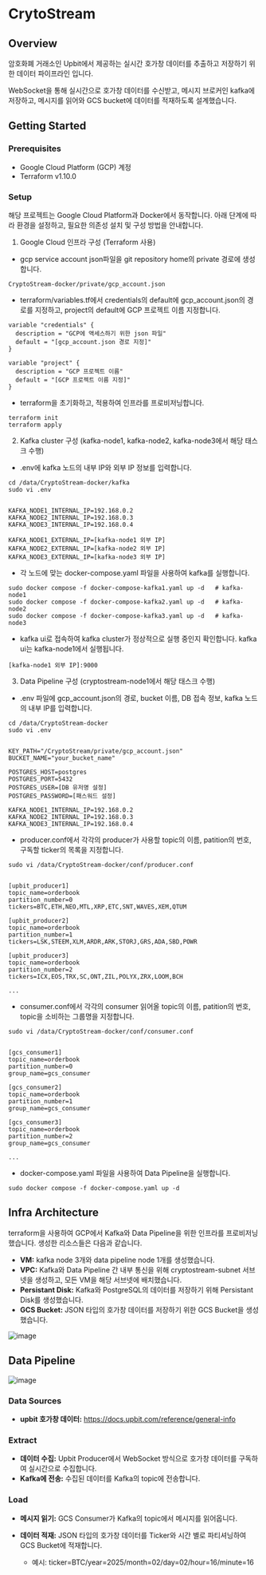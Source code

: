# CrytoStream 
## Overview
암호화폐 거래소인 Upbit에서 제공하는 실시간 호가창 데이터를 추출하고 저장하기 위한 데이터 파이프라인 입니다.

WebSocket을 통해 실시간으로 호가창 데이터를 수신받고, 메시지 브로커인 kafka에 저장하고, 메시지를 읽어와 GCS bucket에 데이터를 적재하도록 설계했습니다. 
## Getting Started
### Prerequisites
- Google Cloud Platform (GCP) 계정
- Terraform v1.10.0
### Setup
해당 프로젝트는 Google Cloud Platform과 Docker에서 동작합니다. 아래 단계에 따라 환경을 설정하고, 필요한 의존성 설치 및 구성 방법을 안내합니다.
1. Google Cloud 인프라 구성 (Terraform 사용)
- gcp service account json파일을 git repository home의 private 경로에 생성합니다.
```
CryptoStream-docker/private/gcp_account.json
```
- terraform/variables.tf에서 credentials의 default에 gcp_account.json의 경로를 지정하고, project의 default에 GCP 프로젝트 이름 지정합니다.
```
variable "credentials" {
  description = "GCP에 액세스하기 위한 json 파일"
  default = "[gcp_account.json 경로 지정]"
}

variable "project" {
  description = "GCP 프로젝트 이름"
  default = "[GCP 프로젝트 이름 지정]" 
}
```
- terraform을 초기화하고, 적용하여 인프라를 프로비저닝합니다.
```
terraform init
terraform apply
```

2. Kafka cluster 구성 (kafka-node1, kafka-node2, kafka-node3에서 해당 태스크 수행)
- .env에 kafka 노드의 내부 IP와 외부 IP 정보를 입력합니다.
```
cd /data/CryptoStream-docker/kafka
sudo vi .env


KAFKA_NODE1_INTERNAL_IP=192.168.0.2
KAFKA_NODE2_INTERNAL_IP=192.168.0.3
KAFKA_NODE3_INTERNAL_IP=192.168.0.4

KAFKA_NODE1_EXTERNAL_IP=[kafka-node1 외부 IP]
KAFKA_NODE2_EXTERNAL_IP=[kafka-node2 외부 IP]
KAFKA_NODE3_EXTERNAL_IP=[kafka-node3 외부 IP]
```
- 각 노드에 맞는 docker-compose.yaml 파일을 사용하여 kafka를 실행합니다.
```
sudo docker compose -f docker-compose-kafka1.yaml up -d   # kafka-node1
sudo docker compose -f docker-compose-kafka2.yaml up -d   # kafka-node2
sudo docker compose -f docker-compose-kafka3.yaml up -d   # kafka-node3
```
- kafka ui로 접속하여 kafka cluster가 정상적으로 실행 중인지 확인합니다. kafka ui는 kafka-node1에서 실행됩니다.
```
[kafka-node1 외부 IP]:9000
```

3. Data Pipeline 구성 (cryptostream-node1에서 해당 태스크 수행)
- .env 파일에 gcp_account.json의 경로, bucket 이름, DB 접속 정보, kafka 노드의 내부 IP를 입력합니다.
```
cd /data/CryptoStream-docker
sudo vi .env


KEY_PATH="/CryptoStream/private/gcp_account.json"
BUCKET_NAME="your_bucket_name"

POSTGRES_HOST=postgres
POSTGRES_PORT=5432
POSTGRES_USER=[DB 유저명 설정]
POSTGRES_PASSWORD=[패스워드 설정]

KAFKA_NODE1_INTERNAL_IP=192.168.0.2
KAFKA_NODE2_INTERNAL_IP=192.168.0.3
KAFKA_NODE3_INTERNAL_IP=192.168.0.4
```

- producer.conf에서 각각의 producer가 사용할 topic의 이름, patition의 번호, 구독할 ticker의 목록을 지정합니다.
```
sudo vi /data/CryptoStream-docker/conf/producer.conf


[upbit_producer1]
topic_name=orderbook
partition_number=0
tickers=BTC,ETH,NEO,MTL,XRP,ETC,SNT,WAVES,XEM,QTUM

[upbit_producer2]
topic_name=orderbook
partition_number=1
tickers=LSK,STEEM,XLM,ARDR,ARK,STORJ,GRS,ADA,SBD,POWR

[upbit_producer3]
topic_name=orderbook
partition_number=2
tickers=ICX,EOS,TRX,SC,ONT,ZIL,POLYX,ZRX,LOOM,BCH

...

```

- consumer.conf에서 각각의 consumer 읽어올 topic의 이름, patition의 번호, topic을 소비하는 그룹명을 지정합니다.
```
sudo vi /data/CryptoStream-docker/conf/consumer.conf


[gcs_consumer1]
topic_name=orderbook
partition_number=0
group_name=gcs_consumer

[gcs_consumer2]
topic_name=orderbook
partition_number=1
group_name=gcs_consumer

[gcs_consumer3]
topic_name=orderbook
partition_number=2
group_name=gcs_consumer

...
```

- docker-compose.yaml 파일을 사용하여 Data Pipeline을 실행합니다.
```
sudo docker compose -f docker-compose.yaml up -d 
```
## Infra Architecture
terraform을 사용하여 GCP에서 Kafka와 Data Pipeline을 위한 인프라를 프로비저닝 했습니다. 생성한 리소스들은 다음과 같습니다.
- **VM:** kafka node 3개와 data pipeline node 1개를 생성했습니다.
- **VPC:** Kafka와 Data Pipeline 간 내부 통신을 위해 cryptostream-subnet 서브넷을 생성하고, 모든 VM을 해당 서브넷에 배치했습니다.
- **Persistant Disk:** Kafka와 PostgreSQL의 데이터를 저장하기 위해 Persistant Disk를 생성했습니다.
- **GCS Bucket:** JSON 타입의 호가창 데이터를 저장하기 위한 GCS Bucket을 생성했습니다.

![image](https://github.com/user-attachments/assets/473e2975-acc5-4520-bae8-3cdb9d2d20d4)


## Data Pipeline
![image](https://github.com/user-attachments/assets/066e70d3-19d0-489c-bea4-18694a5bd275)


### Data Sources
- **upbit 호가창 데이터:** https://docs.upbit.com/reference/general-info

### Extract
- **데이터 수집:** Upbit Producer에서 WebSocket 방식으로 호가창 데이터를 구독하여 실시간으로 수집합니다.
- **Kafka에 전송:** 수집된 데이터를 Kafka의 topic에 전송합니다.

### Load
- **메시지 읽기:** GCS Consumer가 Kafka의 topic에서 메시지를 읽어옵니다.
- **데이터 적재:** JSON 타입의 호가창 데이터를 Ticker와 시간 별로 파티셔닝하여 GCS Bucket에 적재합니다.
     
  - 예시: ticker=BTC/year=2025/month=02/day=02/hour=16/minute=16
